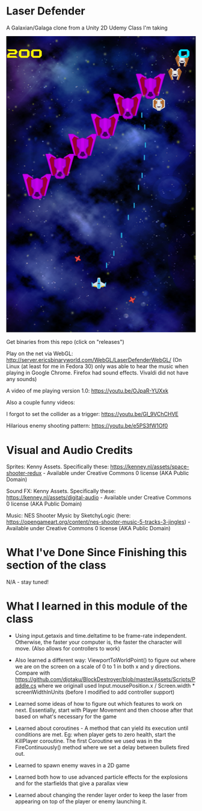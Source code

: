# Laser Defender
A Galaxian/Galaga clone from a Unity 2D Udemy Class I'm taking

![Screenshot](https://github.com/djotaku/laserdefender/blob/master/Assets/Screenshots/Screenshot.png)

Get binaries from this repo (click on "releases")

Play on the net via WebGL:
http://server.ericsbinaryworld.com/WebGL/LaserDefenderWebGL/
 (On Linux (at least for me in Fedora 30) only was able to hear the music when playing in Google Chrome. Firefox had sound effects. Vivaldi did not have any sounds)

A video of me playing version 1.0:
https://youtu.be/OJpaR-YUXxk

Also a couple funny videos:

I forgot to set the collider as a trigger: https://youtu.be/GI_9VChCHVE

Hilarious enemy shooting pattern: https://youtu.be/e5PS3fW1Of0

# Visual and Audio Credits

Sprites: Kenny Assets. Specifically these: https://kenney.nl/assets/space-shooter-redux  - Available under Creative Commons 0 license (AKA Public Domain)

Sound FX: Kenny Assets. Specifically these: https://kenney.nl/assets/digital-audio - Available under Creative Commons 0 license (AKA Public Domain)

Music: NES Shooter Mysic by SketchyLogic (here: https://opengameart.org/content/nes-shooter-music-5-tracks-3-jingles) - Available under Creative Commons 0 license (AKA Public Domain)

# What I've Done Since Finishing this section of the class

N/A - stay tuned!

# What I learned in this module of the class

 - Using input.getaxis and time.deltatime to be frame-rate independent. Otherwise, the faster your computer is, the faster the character will move. (Also allows for controllers to work)

 - Also learned a different way: ViewportToWorldPoint() to figure out where we are on the screen on a scale of 0 to 1 in both x and y directions. 
 Compare with https://github.com/djotaku/BlockDestroyer/blob/master/Assets/Scripts/Paddle.cs where we originall used Input.mousePosition.x / Screen.width * screenWidthInUnits (before I modified to add controller support)

  - Learned some ideas of how to figure out which features to work on next. Essentially, start with Player Movement and then choose after that based on what's necessary for the game

  - Learned about coroutines - A method that can yield its execution until conditions are met. Eg: when player gets to zero health, start the KillPlayer coroutine. The first Coroutine we used was in the FireContinuously() 
  method where we set a delay between bullets fired out.

  - Learned to spawn enemy waves in a 2D game

   - Learned both how to use advanced particle effects for the explosions and for the starfields that give a parallax view

   - Learned about changing the render layer order to keep the laser from appearing on top of the player or enemy launching it.
